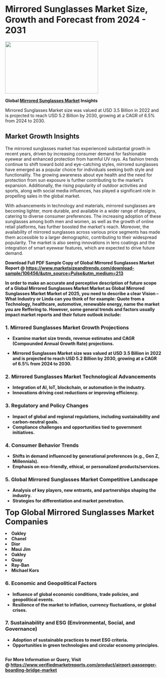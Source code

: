 <H1>Mirrored Sunglasses Market Size, Growth and Forecast from 2024 - 2031</H1><img class="aligncenter size-medium wp-image-584254" src="https://thirdeyenews.in/wp-content/uploads/2024/09/Global-Market-Research-300x168.jpeg" alt="" width="300" height="168" /><p><strong>Global&nbsp;<a href="https://www.marketsizeandtrends.com/download-sample/106456/&amp;utm_source=Pulse&amp;utm_medium=213">Mirrored Sunglasses Market</a> Insights</strong></p><p>Mirrored Sunglasses Market size was valued at USD 3.5 Billion in 2022 and is projected to reach USD 5.2 Billion by 2030, growing at a CAGR of 6.5% from 2024 to 2030.</p><p><h2>Market Growth Insights</h2> <p>The mirrored sunglasses market has experienced substantial growth in recent years, driven by increasing consumer demand for fashionable eyewear and enhanced protection from harmful UV rays. As fashion trends continue to shift toward bold and eye-catching styles, mirrored sunglasses have emerged as a popular choice for individuals seeking both style and functionality. The growing awareness about eye health and the need for protection from sun exposure is further contributing to the market's expansion. Additionally, the rising popularity of outdoor activities and sports, along with social media influences, has played a significant role in propelling sales in the global market.</p> <p><strong></strong></p> <p>With advancements in technology and materials, mirrored sunglasses are becoming lighter, more durable, and available in a wider range of designs, catering to diverse consumer preferences. The increasing adoption of these sunglasses among both men and women, as well as the growth of online retail platforms, has further boosted the market's reach. Moreover, the availability of mirrored sunglasses across various price segments has made them accessible to a larger demographic, contributing to their widespread popularity. The market is also seeing innovations in lens coatings and the integration of smart eyewear features, which are expected to drive future demand.</p> <p><strong></p><p><span class=""><strong>Download Full PDF Sample Copy of Global Mirrored Sunglasses Market Report</strong> @ <a href="https://www.marketsizeandtrends.com/download-sample/106456/&amp;utm_source=Pulse&amp;utm_medium=213" target="_blank">https://www.marketsizeandtrends.com/download-sample/106456/&amp;utm_source=Pulse&amp;utm_medium=213</a></span></p><p>In order to make an accurate and perceptive description of future scope of a Global&nbsp;Mirrored Sunglasses Market Market as Global&nbsp;Mirrored Sunglasses Market Market of 2025, you need to describe a clear Vision &ndash; What Industry or Linda can you think of for example: Quote from a Technology, healthcare, automotive, renewable energy, name the market you are Reffering to. However, some general trends and factors usually impact market reports and their future outlook include:</p><h3>1.&nbsp;<strong>Mirrored Sunglasses Market Growth Projections</strong></h3><ul><li>Examine market size trends, revenue estimates and CAGR (Compounded Annual Growth Rate) projections.</li><li><p>Mirrored Sunglasses Market size was valued at USD 3.5 Billion in 2022 and is projected to reach USD 5.2 Billion by 2030, growing at a CAGR of 6.5% from 2024 to 2030.</p></li></ul><h3>2.&nbsp;<strong>Mirrored Sunglasses Market Technological Advancements</strong></h3><ul><li>Integration of AI, IoT, blockchain, or automation in the industry.</li><li>Innovations driving cost reductions or improving efficiency.</li></ul><h3>3.&nbsp;<strong>Regulatory and Policy Changes</strong></h3><ul><li>Impact of global and regional regulations, including sustainability and carbon-neutral goals.</li><li>Compliance challenges and opportunities tied to government initiatives.</li></ul><h3>4.&nbsp;<strong>Consumer Behavior Trends</strong></h3><ul><li>Shifts in demand influenced by generational preferences (e.g., Gen Z, Millennials).</li><li>Emphasis on eco-friendly, ethical, or personalized products/services.</li></ul><h3>5.&nbsp;<strong>Global Mirrored Sunglasses Market Competitive Landscape</strong></h3><ul><li>Analysis of key players, new entrants, and partnerships shaping the industry.</li><li>Strategies for differentiation and market penetration.</li></ul><p data-pm-slice="1 1 []"><span style="color: inherit; font-family: inherit; font-size: 25px;">Top Global Mirrored Sunglasses Market Companies</span></p><div class="" data-test-id=""><p><li>Oakley</li><li> Chanel</li><li> Dior</li><li> Maui Jim</li><li> Oakley</li><li> Quay</li><li> Ray-Ban</li><li> Michael Kors</li></p></div><h3>6.&nbsp;<strong>Economic and Geopolitical Factors</strong></h3><ul><li>Influence of global economic conditions, trade policies, and geopolitical events.</li><li>Resilience of the market to inflation, currency fluctuations, or global crises.</li></ul><h3>7.&nbsp;<strong>Sustainability and ESG (Environmental, Social, and Governance)</strong></h3><ul><li>Adoption of sustainable practices to meet ESG criteria.</li><li>Opportunities in green technologies and circular economy principles.</li></ul><h2><strong style="font-size: 14px;">For More Information or Query, Visit @&nbsp;</strong><a style="background-color: #ffffff; font-size: 14px;" href="https://www.marketsizeandtrends.com/report/mirrored-sunglasses-market/" target="_blank">https://www.verifiedmarketreports.com/product/airport-passenger-boarding-bridge-market</a></h2>
